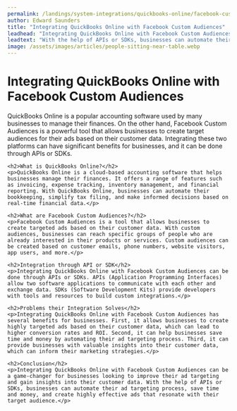 ```yaml
---
permalink: /landings/system-integrations/quickbooks-online/facebook-custom-audiences
author: Edward Saunders
title: "Integrating QuickBooks Online with Facebook Custom Audiences"
leadhead: "Integrating QuickBooks Online with Facebook Custom Audiences can be a game-changer for businesses looking to improve their ad targeting and gain insights into their customer data"
leadtext: "With the help of APIs or SDKs, businesses can automate their ad targeting process, save time and money, and create highly effective ads that resonate with their target audience."
image: /assets/images/articles/people-sitting-near-table.webp
---
```

<div class="arttext">	<h1>Integrating QuickBooks Online with Facebook Custom Audiences</h1>
	<p>QuickBooks Online is a popular accounting software used by many businesses to manage their finances. On the other hand, Facebook Custom Audiences is a powerful tool that allows businesses to create target audiences for their ads based on their customer data. Integrating these two platforms can have significant benefits for businesses, and it can be done through APIs or SDKs.</p>

	<h2>What is QuickBooks Online?</h2>
	<p>QuickBooks Online is a cloud-based accounting software that helps businesses manage their finances. It offers a range of features such as invoicing, expense tracking, inventory management, and financial reporting. With QuickBooks Online, businesses can automate their bookkeeping, simplify tax filing, and make informed decisions based on real-time financial data.</p>

	<h2>What are Facebook Custom Audiences?</h2>
	<p>Facebook Custom Audiences is a tool that allows businesses to create targeted ads based on their customer data. With custom audiences, businesses can reach specific groups of people who are already interested in their products or services. Custom audiences can be created based on customer emails, phone numbers, website visitors, app users, and more.</p>

	<h2>Integration through API or SDK</h2>
	<p>Integrating QuickBooks Online with Facebook Custom Audiences can be done through APIs or SDKs. APIs (Application Programming Interfaces) allow two software applications to communicate with each other and exchange data. SDKs (Software Development Kits) provide developers with tools and resources to build custom integrations.</p>

	<h2>Problems their Integration Solves</h2>
	<p>Integrating QuickBooks Online with Facebook Custom Audiences has several benefits for businesses. First, it allows businesses to create highly targeted ads based on their customer data, which can lead to higher conversion rates and ROI. Second, it can help businesses save time and money by automating their ad targeting process. Third, it can provide businesses with valuable insights into their customer data, which can inform their marketing strategies.</p>

	<h2>Conclusion</h2>
	<p>Integrating QuickBooks Online with Facebook Custom Audiences can be a game-changer for businesses looking to improve their ad targeting and gain insights into their customer data. With the help of APIs or SDKs, businesses can automate their ad targeting process, save time and money, and create highly effective ads that resonate with their target audience.</p>
</div>